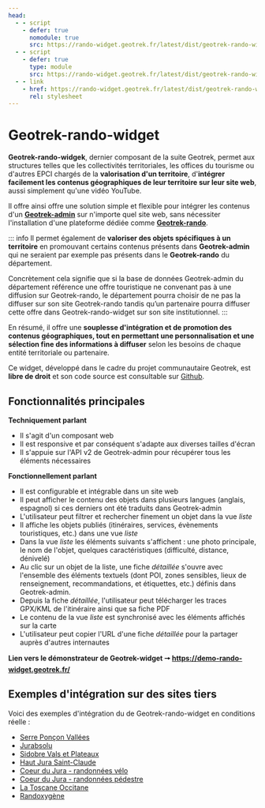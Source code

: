 ```yaml
---
head:
  - - script
    - defer: true
      nomodule: true
      src: https://rando-widget.geotrek.fr/latest/dist/geotrek-rando-widget/geotrek-rando-widget.js
  - - script
    - defer: true
      type: module
      src: https://rando-widget.geotrek.fr/latest/dist/geotrek-rando-widget/geotrek-rando-widget.esm.js
  - - link
    - href: https://rando-widget.geotrek.fr/latest/dist/geotrek-rando-widget/geotrek-rando-widget.css
      rel: stylesheet
---
```

# Geotrek-rando-widget

**Geotrek-rando-widgek**, dernier composant de la suite Geotrek, permet aux structures telles que les collectivités territoriales, les offices du tourisme ou d'autres EPCI chargés de la **valorisation d'un territoire**, d'**intégrer facilement les contenus géographiques de leur territoire sur leur site web**, aussi simplement qu'une vidéo YouTube.

Il offre ainsi offre une solution simple et flexible pour intégrer les contenus d'un [**Geotrek-admin**](https://geotrek.readthedocs.io/) sur n'importe quel site web, sans nécessiter l'installation d'une plateforme dédiée comme [**Geotrek-rando**](https://github.com/GeotrekCE/Geotrek-rando-v3/blob/main/docs/presentation-fr.md). 

::: info
Il permet également de **valoriser des objets spécifiques à un territoire** en promouvant certains contenus présents dans **Geotrek-admin** qui ne seraient par exemple pas présents dans le **Geotrek-rando** du département.

Concrètement cela signifie que si la base de données Geotrek-admin du département référence une offre touristique ne convenant pas à une diffusion sur Geotrek-rando, le département pourra choisir de ne pas la diffuser sur son site Geotrek-rando tandis qu’un partenaire pourra diffuser cette offre dans Geotrek-rando-widget sur son site institutionnel.
:::

En résumé, il offre une **souplesse d'intégration et de promotion des contenus géographiques, tout en permettant une personnalisation et une sélection fine des informations à diffuser** selon les besoins de chaque entité territoriale ou partenaire.

Ce widget, développé dans le cadre du projet communautaire Geotrek, est **libre de droit** et son code source est consultable sur [Github](https://github.com/GeotrekCE/geotrek-rando-widget).

<ClientOnly>
  <div>
    <grw-app
      app-width="100%"
      app-height="100vh"
      api="https://geotrek-admin.portcros-parcnational.fr/api/v2/"
      languages="fr"
      name-layer="IGN,OpenStreetMap"
      url-layer="https://data.geopf.fr/wmts?SERVICE=WMTS&REQUEST=GetTile&VERSION=1.0.0&LAYER=GEOGRAPHICALGRIDSYSTEMS.PLANIGNV2&STYLE=normal&FORMAT=image/png&TILEMATRIXSET=PM&TILEMATRIX={z}&TILEROW={y}&TILECOL={x},https://{s}.tile.openstreetmap.org/{z}/{x}/{y}.png"
      attribution-layer="<a target='_blank' href='https://ign.fr/'>IGN</a>,OpenStreetMap"
      weather="true"
      treks="true"
      rounded="true"
      color-departure-icon="#006b3b"
      color-arrival-icon="#85003b"
      color-sensitive-area="#4974a5"
      color-trek-line="#003e42"
      color-poi-icon="#974c6e"
      color-primary-app="#008eaa"
      color-on-primary="#ffffff"
      color-surface="#1c1b1f"
      color-on-surface="#49454e"
      color-surface-variant="#fff"
      color-on-surface-variant="#1c1b1f"
      color-primary-container="#94CCD8"
      color-on-primary-container="#005767"
      color-secondary-container="#94CCD8"
      color-on-secondary-container="#1d192b"
      color-background="#fff"
      color-surface-container-high="#fff"
      color-surface-container-low="#fff"
      fab-background-color="#94CCD8"
      fab-color="#003e42"
    ></grw-app>
  </div>
</ClientOnly>

## Fonctionnalités principales

**Techniquement parlant**

- Il s'agit d'un composant web
- Il est responsive et par conséquent s'adapte aux diverses tailles d'écran
- Il s'appuie sur l'API v2 de Geotrek-admin pour récupérer tous les éléments nécessaires

**Fonctionnellement parlant**

- Il est configurable et intégrable dans un site web
- Il peut afficher le contenu des objets dans plusieurs langues (anglais, espagnol) si ces derniers ont été traduits dans Geotrek-admin
- L'utilisateur peut filtrer et rechercher finement un objet dans la vue *liste*
- Il affiche les objets publiés (itinéraires, services, évènements touristiques, etc.) dans une vue *liste*
- Dans la vue *liste* les éléments suivants s'affichent : une photo principale, le nom de l'objet, quelques caractéristiques (difficulté, distance, dénivelé)
- Au clic sur un objet de la liste, une fiche *détaillée* s'ouvre avec l'ensemble des éléments textuels (dont POI, zones sensibles, lieux de renseignement, recommandations, et étiquettes, etc.) définis dans Geotrek-admin.
- Depuis la fiche *détaillée*, l'utilisateur peut télécharger les traces GPX/KML de l'itinéraire ainsi que sa fiche PDF
- Le contenu de la vue *liste* est synchronisé avec les éléments affichés sur la carte
- L'utilisateur peut copier l'URL d'une fiche *détaillée* pour la partager auprès d'autres internautes

**Lien vers le démonstrateur de Geotrek-widget 🠖 https://demo-rando-widget.geotrek.fr/** 

## Exemples d'intégration sur des sites tiers

Voici des exemples d'intégration du de Geotrek-rando-widget en conditions réelle :
 
- [Serre Ponçon Vallées](https://www.serreponconvallees.com/s-aerer/randonnees-balades-pied-velo-vtt) 
- [Jurabsolu](https://www.jurabsolu.fr/decouvrez-territoire-jura/randonnees-forets-vignes-jura/)
- [Sidobre Vals et Plateaux](https://sidobre-vallees-tourisme.com/type_activite/balades-et-randonnees-sidobre-vallees/)
- [Haut Jura Saint-Claude](https://www.haut-jura-saint-claude.com/pause-aventure/randonnee-haut-jura/)
- [Coeur du Jura - randonnées vélo](https://www.coeurdujura-tourisme.com/parcours-randonnees-velo/)
- [Coeur du Jura - randonnées pédestre](https://www.coeurdujura-tourisme.com/widget-geotrek/)
- [La Toscane Occitane](https://www.la-toscane-occitane.com/activites/balades-randonnees/)
- [Randoxygène](https://randoxygene.departement06.fr/annuaire-des-randonnees)